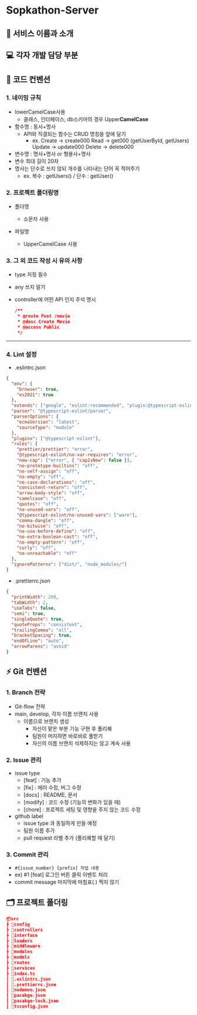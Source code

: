 # Sopkathon-Server

## 👋 서비스 이름과 소개

## 💻 각자 개발 담당 부분

## 🤙 코드 컨벤션

### 1. 네이밍 규칙

- lowerCamelCase사용
  - 클래스, 인터페이스, db스키마의 경우 Upper**CamelCase**
- 함수명 : 동사+명사
  - API와 직결되는 함수는 CRUD 명칭을 앞에 달기
    - ex. Create → create000 Read → get000 (getUserById, getUsers) Update → update000 Delete → delete000
- 변수명 : 명사+명사 or 형용사+명사
- 변수 최대 길이 20자
- 명사는 단수로 쓰지 않되 개수를 나타내는 단어 꼭 적어주기
  - ex. 복수 : getUsers() / 단수 : getUser()

### 2. 프로젝트 폴더링명

- 폴더명

  - 소문자 사용

- 파일명
  - UpperCamelCase 사용

### 3. 그 외 코드 작성 시 유의 사항

- type 지정 필수

- any 쓰지 말기

- controller에 어떤 API 인지 주석 명시

  ```json
  /**
   * @route Post /movie
   * @desc Create Movie
   * @access Public
   */
  ```

---

### 4. Lint 설정

- .eslintrc.json

```json
{
  "env": {
    "browser": true,
    "es2021": true
  },
  "extends": ["google", "eslint:recommended", "plugin:@typescript-eslint/recommended", "plugin:prettier/recommended"],
  "parser": "@typescript-eslint/parser",
  "parserOptions": {
    "ecmaVersion": "latest",
    "sourceType": "module"
  },
  "plugins": ["@typescript-eslint"],
  "rules": {
    "prettier/prettier": "error",
    "@typescript-eslint/no-var-requires": "error",
    "new-cap": ["error", { "capIsNew": false }],
    "no-prototype-builtins": "off",
    "no-self-assign": "off",
    "no-empty": "off",
    "no-case-declarations": "off",
    "consistent-return": "off",
    "arrow-body-style": "off",
    "camelcase": "off",
    "quotes": "off",
    "no-unused-vars": "off",
    "@typescript-eslint/no-unused-vars": ["warn"],
    "comma-dangle": "off",
    "no-bitwise": "off",
    "no-use-before-define": "off",
    "no-extra-boolean-cast": "off",
    "no-empty-pattern": "off",
    "curly": "off",
    "no-unreachable": "off"
  },
  "ignorePatterns": ["dist/", "node_modules/"]
}
```

- .prettierrc.json

```json
{
  "printWidth": 200,
  "tabWidth": 2,
  "useTabs": false,
  "semi": true,
  "singleQuote": true,
  "quoteProps": "consistent",
  "trailingComma": "all",
  "bracketSpacing": true,
  "endOfLine": "auto",
  "arrowParens": "avoid"
}
```

## ⚡️ Git 컨벤션

### 1. Branch 전략

- Git-flow 전략
- main, develop, 각자 이름 브랜치 사용
  - 이름으로 브랜치 생성
    - 자신이 맡은 부분 기능 구현 후 풀리퀘
    - 팀원이 머지하면 바로바로 풀받기
    - 자신의 이름 브랜치 삭제하지는 않고 계속 사용

### 2. Issue 관리

- issue type
  - [feat] : 기능 추가
  - [fix] : 에러 수정, 버그 수정
  - [docs] : README, 문서
  - [modify] : 코드 수정 (기능의 변화가 있을 때)
  - [chore] : 프로젝트 세팅 및 영향을 주지 않는 코드 수정
- github label
  - issue type 과 동일하게 만들 예정
  - 팀원 이름 추가
  - pull request 라벨 추가 (풀리퀘할 때 달기)

### 3. Commit 관리

- `#{issue_number} [prefix] 작업 내용`
- ex) #1 [feat] 로그인 버튼 클릭 이벤트 처리
- commit message 마지막에 마침표(.) 찍지 않기

## 🗂 프로젝트 폴더링

```json
📦src
┣ 📂config
┣ 📂controllers
┣ 📂interface
┣ 📂loaders
┣ 📂middleware
┣ 📂modules
┣ 📂models
┣ 📂routes
┣ 📂services
┣ 📜index.ts
┃ 📜.eslintrc.json
┃ 📜.prettierrc.json
┃ 📜nodemon.json
┃ 📜pacakge.json
┃ 📜pacakge-lock.json
┃ 📜tsconfig.json
```
